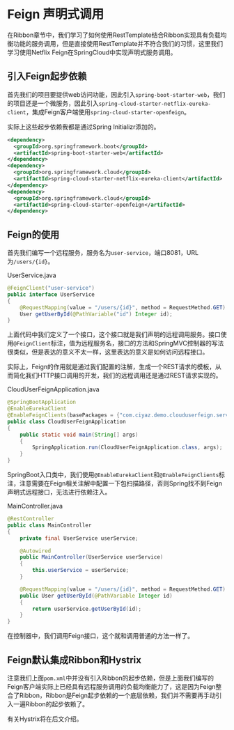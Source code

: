 # Feign 声明式调用

在Ribbon章节中，我们学习了如何使用RestTemplate结合Ribbon实现具有负载均衡功能的服务调用，但是直接使用RestTemplate并不符合我们的习惯，这里我们学习使用Netflix Feign在SpringCloud中实现声明式服务调用。

## 引入Feign起步依赖

首先我们的项目要提供web访问功能，因此引入`spring-boot-starter-web`，我们的项目还是一个微服务，因此引入`spring-cloud-starter-netflix-eureka-client`，集成Feign客户端使用`spring-cloud-starter-openfeign`。

实际上这些起步依赖我都是通过Spring Initializr添加的。

```xml
<dependency>
  <groupId>org.springframework.boot</groupId>
  <artifactId>spring-boot-starter-web</artifactId>
</dependency>
<dependency>
  <groupId>org.springframework.cloud</groupId>
  <artifactId>spring-cloud-starter-netflix-eureka-client</artifactId>
</dependency>
<dependency>
  <groupId>org.springframework.cloud</groupId>
  <artifactId>spring-cloud-starter-openfeign</artifactId>
</dependency>
```

## Feign的使用

首先我们编写一个远程服务，服务名为`user-service`，端口8081，URL为`/users/{id}`。

UserService.java
```java
@FeignClient("user-service")
public interface UserService
{
	@RequestMapping(value = "/users/{id}", method = RequestMethod.GET)
	User getUserById(@PathVariable("id") Integer id);
}
```

上面代码中我们定义了一个接口，这个接口就是我们声明的远程调用服务。接口使用`@FeignClient`标注，值为远程服务名，接口的方法和SpringMVC控制器的写法很类似，但是表达的意义不太一样，这里表达的意义是如何访问远程接口。

实际上，Feign的作用就是通过我们配置的注解，生成一个REST请求的模板，从而简化我们HTTP接口调用的开发，我们的远程调用还是通过REST请求实现的。

CloudUserFeignApplication.java
```java
@SpringBootApplication
@EnableEurekaClient
@EnableFeignClients(basePackages = {"com.ciyaz.demo.clouduserfeign.service"})
public class CloudUserFeignApplication
{
	public static void main(String[] args)
	{
		SpringApplication.run(CloudUserFeignApplication.class, args);
	}
}
```

SpringBoot入口类中，我们使用`@EnableEurekaClient`和`@EnableFeignClients`标注，注意需要在Feign相关注解中配置一下包扫描路径，否则Spring找不到Feign声明式远程接口，无法进行依赖注入。

MainController.java
```java
@RestController
public class MainController
{
	private final UserService userService;

	@Autowired
	public MainController(UserService userService)
	{
		this.userService = userService;
	}

	@RequestMapping(value = "/users/{id}", method = RequestMethod.GET)
	public User getUserById(@PathVariable Integer id)
	{
		return userService.getUserById(id);
	}
}
```

在控制器中，我们调用Feign接口，这个就和调用普通的方法一样了。

## Feign默认集成Ribbon和Hystrix

注意我们上面`pom.xml`中并没有引入Ribbon的起步依赖，但是上面我们编写的Feign客户端实际上已经具有远程服务调用的负载均衡能力了，这是因为Feign整合了Ribbon，Ribbon是Feign起步依赖的一个底层依赖，我们并不需要再手动引入一遍Ribbon的起步依赖了。

有关Hystrix将在后文介绍。
